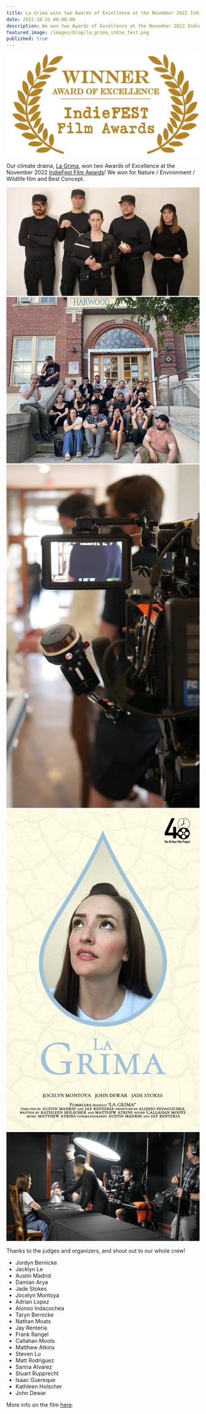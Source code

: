 ```yaml
---
title: La Grima wins two Awards of Excellence at the November 2022 IndieFest Film Awards!
date: 2022-10-31 00:00:00
description: We won two Awards of Excellence at the November 2022 IndieFest Film Awards.
featured_image: /images/blog/la_grima_indie_fest.png
published: true
---
```

![](/images/blog/la_grima_indie_fest_wide.png)

Our climate drama, [La Grima](/project/la-grima), won two Awards of Excellence at the November 2022 [IndieFest Film Awards](https://theindiefest.com/)! We won for Nature / Environment / Wildlife film and Best Concept.

<div class="gallery" data-columns="2">
	<img src="/images/la_grima/behind_3.jpg">
	<img src="/images/la_grima/behind_1.jpg">
	<img src="/images/la_grima/behind_2.jpg">
	<img src="/images/la_grima/poster.png">
	<img src="/images/la_grima/behind_4.jpg">
</div>

Thanks to the judges and organizers, and shout out to our whole crew!

* Jordyn Bernicke
* Jacklyn Le
* Austin Madrid
* Damian Arya
* Jade Stokes
* Jocelyn Montoya
* Adrian Lopez
* Alonso Indacochea
* Taryn Bernicke
* Nathan Moats
* Jay Renteria
* Frank Rangel
* Callahan Moots
* Matthew Atkins
* Steven Lu
* Matt Rodriguez
* Sarina Alvarez
* Stuart Rupprecht
* Isaac Guereque
* Kathleen Holscher
* John Dewar

More info on the film [here](/project/la-grima).
